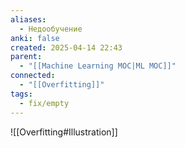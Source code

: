 ```yaml
---
aliases:
  - Недообучение
anki: false
created: 2025-04-14 22:43
parent:
  - "[[Machine Learning MOC|ML MOC]]"
connected:
  - "[[Overfitting]]"
tags:
  - fix/empty
---
```




![[Overfitting#Illustration]]


